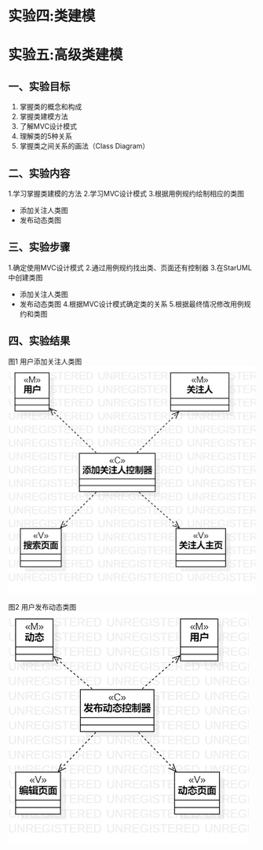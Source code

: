 # 实验四:类建模
# 实验五:高级类建模

## 一、实验目标

1. 掌握类的概念和构成
2. 掌握类建模方法
3. 了解MVC设计模式
4. 理解类的5种关系
5. 掌握类之间关系的画法（Class Diagram）


## 二、实验内容
1.学习掌握类建模的方法
2.学习MVC设计模式
3.根据用例规约绘制相应的类图
  - 添加关注人类图
  - 发布动态类图


## 三、实验步骤

1.确定使用MVC设计模式
2.通过用例规约找出类、页面还有控制器
3.在StarUML中创建类图
  - 添加关注人类图
  - 发布动态类图
4.根据MVC设计模式确定类的关系
5.根据最终情况修改用例规约和类图


## 四、实验结果

图1 用户添加关注人类图
![添加关注人类图](./lab4_model1.jpg)

图2 用户发布动态类图
![发布动态类图](./lab4_model2.jpg)